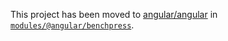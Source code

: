 This project has been moved to [angular/angular](https://github.com/angular/angular) in
[`modules/@angular/benchpress`](https://github.com/angular/angular/tree/master/modules/%40angular/benchpress).
